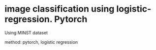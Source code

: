 # image classification using logistic-regression.  Pytorch
Using MINST dataset

method: pytorch, logistic regression

